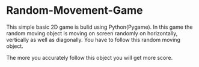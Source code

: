 # Random-Movement-Game

This simple basic 2D game is bulid using Python(Pygame).
In this game the random moving object is moving on screen randomly on horizontally, vertically as well as diagonally.
You have to follow this random moving object.

The more you accurately follow this object you will get more score.
